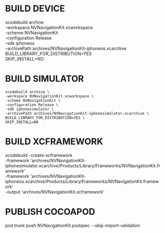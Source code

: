 #  BUILD DEVICE

xcodebuild archive \
-workspace NVNavigationKit.xcworkspace \
-scheme NVNavigationKit \
-configuration Release \
-sdk iphoneos \
-archivePath archives/NVNavigationKit-iphoneos.xcarchive \
BUILD_LIBRARY_FOR_DISTRIBUTION=YES \
SKIP_INSTALL=NO

#  BUILD SIMULATOR

    xcodebuild archive \
    -workspace NVNavigationKit.xcworkspace \
    -scheme NVNavigationKit \
    -configuration Release \
    -sdk iphonesimulator \
    -archivePath archives/NVNavigationKit-iphonesimulator.xcarchive \
    BUILD_LIBRARY_FOR_DISTRIBUTION=YES \
    SKIP_INSTALL=NO

#  BUILD XCFRAMEWORK

xcodebuild -create-xcframework \
-framework 'archives/NVNavigationKit-iphonesimulator.xcarchive/Products/Library/Frameworks/NVNavigationKit.framework' \
-framework 'archives/NVNavigationKit-iphoneos.xcarchive/Products/Library/Frameworks/NVNavigationKit.framework' \
-output 'archives/NVNavigationKit.xcframework'

#  PUBLISH COCOAPOD

pod trunk push NVNavigationKit.podspec --skip-import-validation
